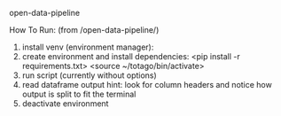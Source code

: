  open-data-pipeline 


How To Run: (from /open-data-pipeline/)
1. install venv (environment manager):
	<pip install venv>
2. create environment and install dependencies:
	<pip install -r requirements.txt>
	<source ~/totago/bin/activate>
3. run script (currently without options)
	<python geoPipe.py>
4. read dataframe output
	hint: look for column headers and notice
	how output is split to fit the terminal
5. deactivate environment
	<deactivate>

